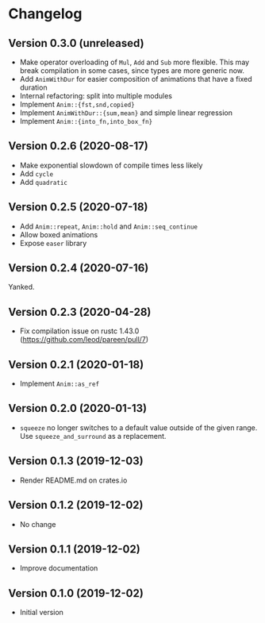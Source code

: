 # Changelog
## Version 0.3.0 (unreleased)
- Make operator overloading of `Mul`, `Add` and `Sub` more flexible.
  This may break compilation in some cases, since types are more generic now.
- Add `AnimWithDur` for easier composition of animations that have a fixed duration
- Internal refactoring: split into multiple modules
- Implement `Anim::{fst,snd,copied}`
- Implement `AnimWithDur::{sum,mean}` and simple linear regression
- Implement `Anim::{into_fn,into_box_fn}`

## Version 0.2.6 (2020-08-17)
- Make exponential slowdown of compile times less likely
- Add `cycle`
- Add `quadratic`

## Version 0.2.5 (2020-07-18)
- Add `Anim::repeat`, `Anim::hold` and `Anim::seq_continue`
- Allow boxed animations
- Expose `easer` library

## Version 0.2.4 (2020-07-16)
Yanked.

## Version 0.2.3 (2020-04-28)
- Fix compilation issue on rustc 1.43.0 (https://github.com/leod/pareen/pull/7)

## Version 0.2.1 (2020-01-18)
- Implement `Anim::as_ref`

## Version 0.2.0 (2020-01-13)
- `squeeze` no longer switches to a default value outside of the given range.
 Use `squeeze_and_surround` as a replacement.

## Version 0.1.3 (2019-12-03)
- Render README.md on crates.io

## Version 0.1.2 (2019-12-02)
- No change

## Version 0.1.1 (2019-12-02)
- Improve documentation

## Version 0.1.0 (2019-12-02)
- Initial version
